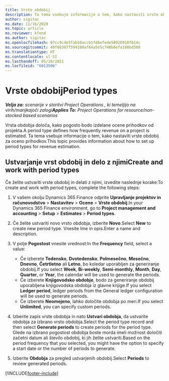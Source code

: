```yaml
---
title: Vrste obdobij
description: Ta tema vsebuje informacije o tem, kako nastaviti vrste obdobij za oceno prihodkov.
author: sigitac
ms.date: 11/16/2020
ms.topic: article
ms.reviewer: kfend
ms.author: sigitac
ms.openlocfilehash: 07cc9cde5fab10accb1fd6efede58926918f614c
ms.sourcegitcommit: 40f68387f594180af64a5e5c748b6efa188bd300
ms.translationtype: HT
ms.contentlocale: sl-SI
ms.lasthandoff: 05/10/2021
ms.locfileid: "6013506"
---
```

# <a name="period-types"></a><span data-ttu-id="b3960-103">Vrste obdobij</span><span class="sxs-lookup"><span data-stu-id="b3960-103">Period types</span></span>

<span data-ttu-id="b3960-104">_**Velja za:** scenarije v storitvi Project Operations , ki temeljijo na virih/manjkajoči zalogi_</span><span class="sxs-lookup"><span data-stu-id="b3960-104">_**Applies To:** Project Operations for resource/non-stocked based scenarios_</span></span>

<span data-ttu-id="b3960-105">Vrsta obdobja določa, kako pogosto bodo izdelane ocene prihodkov od projekta.</span><span class="sxs-lookup"><span data-stu-id="b3960-105">A period type defines how frequently revenue on a project is estimated.</span></span> <span data-ttu-id="b3960-106">Ta tema vsebuje informacije o tem, kako nastaviti vrste obdobij za oceno prihodkov.</span><span class="sxs-lookup"><span data-stu-id="b3960-106">This topic provides information about how to set up period types for revenue estimation.</span></span> 

## <a name="create-and-work-with-period-types"></a><span data-ttu-id="b3960-107">Ustvarjanje vrst obdobij in delo z njimi</span><span class="sxs-lookup"><span data-stu-id="b3960-107">Create and work with period types</span></span>
<span data-ttu-id="b3960-108">Če želite ustvariti vrste obdobij in delati z njimi, izvedite naslednje korake:</span><span class="sxs-lookup"><span data-stu-id="b3960-108">To create and work with period types, complete the following steps:</span></span>

1. <span data-ttu-id="b3960-109">V vašem okolju Dynamics 365 Finance odprite **Upravljanje projektov in računovodstvo** > **Nastavitev** > **Ocene** > **Vrste obdobij**.</span><span class="sxs-lookup"><span data-stu-id="b3960-109">In your Dynamics 365 Finance environment, go to **Project management and accounting** > **Setup** > **Estimates** > **Period types**.</span></span>
2. <span data-ttu-id="b3960-110">Če želite ustvariti novo vrsto obdobja, izberite **Novo**.</span><span class="sxs-lookup"><span data-stu-id="b3960-110">Select **New** to create new period type.</span></span> <span data-ttu-id="b3960-111">Vnesite Ime in opis.</span><span class="sxs-lookup"><span data-stu-id="b3960-111">Enter a name and description.</span></span>
3. <span data-ttu-id="b3960-112">V polje **Pogostost** vnesite vrednost:</span><span class="sxs-lookup"><span data-stu-id="b3960-112">In the **Frequency** field, select a value:</span></span>

    - <span data-ttu-id="b3960-113">Če izberete **Tedensko**, **Dvotedensko**, **Polmesečno**, **Mesečno**, **Dnevno**, **Četrtletno** ali **Letno**, bo koledar uporabljen za generiranje obdobij.</span><span class="sxs-lookup"><span data-stu-id="b3960-113">If you select **Week**, **Bi-weekly**, **Semi-monthly**, **Month**, **Day**, **Quarter**, or **Year**, the calendar will be used to generate the periods.</span></span> 
    - <span data-ttu-id="b3960-114">Če izberete **Knjigovodsko obdobje**, bodo za generiranje obdobij uporabljena knjigovodska obdobja iz glavne knjige.</span><span class="sxs-lookup"><span data-stu-id="b3960-114">If you select **Ledger period**, ledger periods from the General ledger configuration will be used to generate periods.</span></span>
    - <span data-ttu-id="b3960-115">Če izberete **Neomejeno**, lahko določite obdobja po meri.</span><span class="sxs-lookup"><span data-stu-id="b3960-115">If you select **Unlimited**, you can specify custom periods.</span></span>
4. <span data-ttu-id="b3960-116">Izberite zapis vrste obdobja in nato **Ustvari obdobja**, da ustvarite obdobja za izbrano vrsto obdobja.</span><span class="sxs-lookup"><span data-stu-id="b3960-116">Select the period type record and then select **Generate periods** to create periods for the period type.</span></span> <span data-ttu-id="b3960-117">Glede na izbrano pogostost obdobja boste morda imeli možnost določiti začetni datum ali število obdobij, ki jih želite ustvariti.</span><span class="sxs-lookup"><span data-stu-id="b3960-117">Based on the period frequency that you selected, you might have the option to specify a start date or the number of periods to generate.</span></span>
5. <span data-ttu-id="b3960-118">Izberite **Obdobja** za pregled ustvarjenih obdobij.</span><span class="sxs-lookup"><span data-stu-id="b3960-118">Select **Periods** to review generated periods.</span></span>



[!INCLUDE[footer-include](../includes/footer-banner.md)]